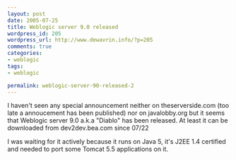 ```yaml
--- 
layout: post
date: 2005-07-25
title: Weblogic server 9.0 released
wordpress_id: 205
wordpress_url: http://www.dewavrin.info/?p=205
comments: true
categories: 
- weblogic
tags:
- weblogic

permalink: weblogic-server-90-released-2
---
```


I haven't seen any special announcement neither  on theserverside.com (too late a annoucement has been published)  nor on javalobby.org but it seems that Weblogic server 9.0 a.k.a "Diablo" has been released. At least it can be downloaded from dev2dev.bea.com since 07/22

I was waiting for it actively because it runs on Java 5, it's J2EE 1.4 certified and needed to port some Tomcat 5.5 applications on it.
